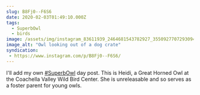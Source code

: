 ```yaml
---
slug: B8Fj0--F6S6
date: 2020-02-03T01:49:10.000Z
tags: 
  - SuperbOwl
  - birds
image: /assets/img/instagram_83611939_2464681543782927_355092770729309428_n_17899514332432934.jpg
image_alt: "Owl looking out of a dog crate"
syndication:
 - https://www.instagram.com/p/B8Fj0--F6S6/
---
```


I'll add my own [#SuperbOwl](/posts/tags/SuperbOwl) day post. This is Heidi, a Great Horned Owl at the Coachella Valley Wild Bird Center. She is unreleasable and so serves as a foster parent for young owls.

